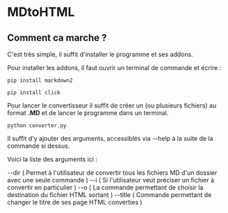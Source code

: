 # MDtoHTML

## Comment ca marche ?

C'est très simple, il suffit d'installer le programme et ses addons.

Pour installer les addons, il faut ouvrir un terminal de commande et écrire :


```
pip install markdown2

pip install click
```

Pour lancer le convertisseur il suffit de créer un (ou plusieurs fichiers) au format **.MD** et de lancer le programme dans un terminal.

```
python converter.py
```

Il suffit d'y ajouter des arguments, accessibles via --help à la suite de la commande si dessus.

Voici la liste des arguments ici :

--dir ( Permet à l'utilisateur de convertir tous les fichiers MD d'un dossier avec une seule commande )
--i ( Si l'utilisateur veut préciser un fichier à convertir en particulier )
--o ( La commande permettant de choisir la destination du fichier HTML sortant )
--title ( Commande permettant de changer le titre de ses page HTML converties )

